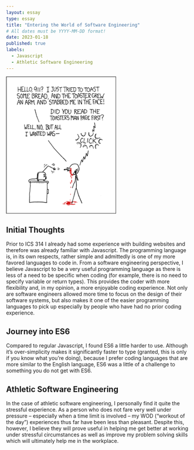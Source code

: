 ```yaml
---
layout: essay
type: essay
title: "Entering the World of Software Engineering"
# All dates must be YYYY-MM-DD format!
date: 2023-01-18
published: true
labels:
  - Javascript
  - Athletic Software Engineering
---
```


<img width="300px" class="rounded float-start pe-4" src="../img/smart-questions/rtfm.png">

## Initial Thoughts
Prior to ICS 314 I already had some experience with building websites and therefore was already familiar with Javascript.  The programming language is, in its own respects, rather simple and admittedly is one of my more favored languages to code in.  From a software engineering perspective, I believe Javascript to be a very useful programming language as there is less of a need to be specific when coding (for example, there is no need to specify variable or return types).  This provides the coder with more flexibility and, in my opinion, a more enjoyable coding experience.  Not only are software engineers allowed more time to focus on the design of their software systems, but also makes it one of the easier programming languages to pick up especially by people who have had no prior coding experience.

## Journey into ES6
Compared to regular Javascript, I found ES6 a little harder to use.  Although it’s over-simplicity makes it significantly faster to type (granted, this is only if you know what you’re doing), because I prefer coding languages that are more similar to the English language, ES6 was a little of a challenge to  something you do not get with ES6.

## Athletic Software Engineering
In the case of athletic software engineering, I personally find it quite the stressful experience.  As a person who does not fare very well under pressure – especially when a time limit is involved – my WOD (“workout of the day”) experiences thus far have been less than pleasant.  Despite this, however, I believe they will prove useful in helping me get better at working under stressful circumstances as well as improve my problem solving skills which will ultimately help me in the workplace.  
